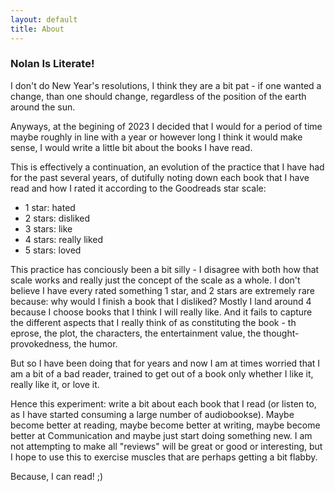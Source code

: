 ```yaml
---
layout: default
title: About
---
```


<h3>Nolan Is Literate!</h3>

I don't do New Year's resolutions, I think they are a bit pat - if one wanted a change, than one should change, regardless of the position of the earth around the sun.

Anyways, at the begining of 2023 I decided that I would for a period of time maybe roughly in line with a year or however long I think it would make sense, I would write a little bit about the books I have read.

This is effectively a continuation, an evolution of the practice that I have had for the past several years, of dutifully noting down each book that I have read and how I rated it according to the Goodreads star scale:

- 1 star: hated
- 2 stars: disliked
- 3 stars: like
- 4 stars: really liked
- 5 stars: loved

This practice has conciously been a bit silly - I disagree with both how that scale works and really just the concept of the scale as a whole. I don't believe I have every rated something 1 star, and 2 stars are extremely rare because: why would I finish a book that I disliked? Mostly I land around 4 because I choose books that I think I will really like. And it fails to capture the different aspects that I really think of as constituting the book - th eprose, the plot, the characters, the entertainment value, the thought-provokedness, the humor.

But so I have been doing that for years and now I am at times worried that I am a bit of a bad reader, trained to get out of a book only whether I like it, really like it, or love it.

Hence this experiment: write a bit about each book that I read (or listen to, as I have started consuming a large number of audiobookse). Maybe become better at reading, maybe become better at writing, maybe become better at Communication and maybe just start doing something new. I am not attempting to make all "reviews" will be great or good or interesting, but I hope to use this to exercise muscles that are perhaps getting a bit flabby.

Because, I can read! ;)

